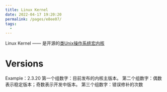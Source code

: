 ```yaml
---
title: Linux Kernel
date: 2022-04-17 19:20:20
permalink: /pages/e8ee07/
tags:
  - 
---
```

Linux Kernel —— 是开源的[类Unix](https://zh.wikipedia.org/wiki/%E7%B1%BBUnix%E7%B3%BB%E7%BB%9F)[操作系统](https://zh.wikipedia.org/wiki/%E6%93%8D%E4%BD%9C%E7%B3%BB%E7%BB%9F)[宏内核](https://zh.wikipedia.org/wiki/%E5%AE%8F%E5%86%85%E6%A0%B8)
# Versions
Example：2.3.20
第一个组数字：目前发布的内核主版本。
第二个组数字：偶数表示稳定版本；奇数表示开发中版本。
第三个组数字：错误修补的次数
